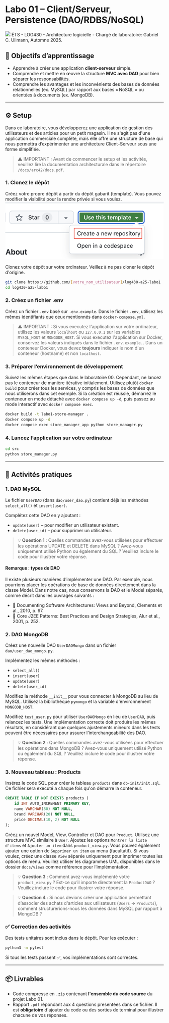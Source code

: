 # Labo 01 – Client/Serveur, Persistence (DAO/RDBS/NoSQL)
<img src="https://upload.wikimedia.org/wikipedia/commons/2/2a/Ets_quebec_logo.png" width="250">    
ÉTS - LOG430 - Architecture logicielle - Chargé de laboratoire: Gabriel C. Ullmann, Automne 2025.    

## 🎯 Objectifs d’apprentissage

- Apprendre à créer une application **client-serveur** simple.
- Comprendre et mettre en œuvre la structure **MVC avec DAO** pour bien séparer les responsabilités.
- Comprendre les avantages et les inconvénients des bases de données relationnelles (ex. MySQL) par rapport aux bases « NoSQL » ou orientées à documents (ex. MongoDB).

--- 

## ⚙️ Setup
Dans ce laboratoire, vous développerez une application de gestion des utilisateurs et des articles pour un petit magasin. Il ne s'agit pas d'une application commerciale complète, mais elle offre une structure de base qui nous permettra d’expérimenter une architecture Client–Serveur sous une forme simplifiée.

> ⚠️ IMPORTANT : Avant de commencer le setup et les activités, veuillez lire la documentation architecturale dans le répertoire `/docs/arc42/docs.pdf`.

### 1. Clonez le dépôt
Créez votre propre dépôt à partir du dépôt gabarit (template). Vous pouvez modifier la visibilité pour la rendre privée si vous voulez.
![image](./docs/readme_images/github_template_instr.png)

Clonez votre dépôt sur votre ordinateur. Veillez à ne pas cloner le dépôt d'origine.
```bash
git clone https://github.com/[votre_nom_utilisateur]/log430-a25-labo1
cd log430-a25-labo1
```

### 2. Créez un fichier .env
Créez un fichier `.env` basé sur `.env.example`. Dans le fichier `.env`, utilisez les mêmes identifiants que ceux mentionnés dans `docker-compose.yml`.

> ⚠️ IMPORTANT : Si vous executez l'application sur votre ordinateur, utilisez les valeurs `localhost` ou `127.0.0.1` sur les variables `MYSQL_HOST` et `MONGODB_HOST`. Si vous executez l'application sur Docker, conservez les valeurs indiqués dans le fichier `.env.example.`. Dans un conteneur Docker, vous devez **toujours** indiquer le nom d'un conteneur (hostname) et non `localhost`.

### 3. Préparer l’environnement de développement
Suivez les mêmes étapes que dans le laboratoire 00. Cependant, ne lancez pas le conteneur de manière itérative initialement. Utilisez plutôt `docker build` pour créer tous les services, y compris les bases de données que nous utiliserons dans cet exemple. Si la création est réussie, démarrez le conteneur en mode détaché avec `docker compose up -d`, puis passez au mode interactif avec `docker compose exec`.
```bash
docker build -t labo1-store-manager .
docker compose up -d
docker compose exec store_manager_app python store_manager.py
```

### 4. Lancez l’application sur votre ordinateur

```bash
cd src
python store_manager.py
```

---

## 🧪 Activités pratiques

### 1. DAO MySQL

Le fichier `UserDAO` (dans `dao/user_dao.py`) contient déjà les méthodes `select_all()` et `insert(user)`.

Complétez cette DAO en y ajoutant :
   - `update(user)` – pour modifier un utilisateur existant.
   - `delete(user_id)` – pour supprimer un utilisateur.

> 💡 **Question 1** : Quelles commandes avez-vous utilisées pour effectuer les opérations UPDATE et DELETE dans MySQL ? Avez-vous uniquement utilisé Python ou également du SQL ? Veuillez inclure le code pour illustrer votre réponse.

#### Remarque : types de DAO
Il existe plusieurs manières d’implémenter une DAO. Par exemple, nous pourrions placer les opérations de base de données directement dans la classe Model. Dans notre cas, nous conservons la DAO et le Model séparés, comme décrit dans les ouvrages suivants : 
- 📘 Documenting Software Architectures: Views and Beyond, Clements et al., 2010, p. 97.
- 📕 Core J2EE Patterns: Best Practices and Design Strategies, Alur et al., 2001, p. 252.

### 2. DAO MongoDB

Créez une nouvelle DAO `UserDAOMongo` dans un fichier `dao/user_dao_mongo.py`.

Implémentez les mêmes méthodes :
   - `select_all()`
   - `insert(user)`
   - `update(user)`
   - `delete(user_id)`

Modifiez la méthode `__init__` pour vous connecter à MongoDB au lieu de MySQL. Utilisez la bibliothéque `pymongo` et la variable d'environnement `MONGODB_HOST`.

Modifiez `test_user.py` pour utiliser `UserDAOMongo` en lieu de `UserDAO`, puis relancez les tests. Une implémentation correcte doit produire les mêmes résultats, en considérant que quelques ajustements mineurs dans les tests peuvent être nécessaires pour assurer l’interchangeabilité des DAO.

> 💡 **Question 2** : Quelles commandes avez-vous utilisées pour effectuer les opérations dans MongoDB ? Avez-vous uniquement utilisé Python ou également du SQL ? Veuillez inclure le code pour illustrer votre réponse.

### 3. Nouveau tableau : Products
Insérez le code SQL pour créer le tableau `products` dans `db-init/init.sql`. Ce fichier sera executé a chaque fois qu'on démarre la conteneur.
```sql
CREATE TABLE IF NOT EXISTS products (
    id INT AUTO_INCREMENT PRIMARY KEY,
    name VARCHAR(80) NOT NULL,
    brand VARCHAR(20) NOT NULL,
    price DECIMAL(10, 2) NOT NULL
);
```

Créez un nouvel Model, View, Controller et DAO pour `Product`. Utilisez une structure MVC similaire à `User`. Ajoutez les options `Montrer la liste d'items` et `Ajouter un item` dans `product_view.py`. Vous pouvez également ajouter une option de `Supprimer un item` au menu (facultatif). Si vous voulez, créez une classe `View` séparée uniquement pour imprimer toutes les options de menu. Veuillez utiliser les diagrammes UML disponibles dans le dossier `docs/views` comme référence pour l’implémentation.

> 💡 **Question 3** : Comment avez-vous implémenté votre `product_view.py` ? Est-ce qu’il importe directement la `ProductDAO` ? Veuillez inclure le code pour illustrer votre réponse.

> 💡 **Question 4** : Si nous devions créer une application permettant d’associer des achats d'articles aux utilisateurs (`Users` → `Products`), comment structurerions-nous les données dans MySQL par rapport à MongoDB ?


### ✅ Correction des activités

Des tests unitaires sont inclus dans le dépôt. Pour les exécuter :

```bash
python3 -m pytest
```

Si tous les tests passent ✅, vos implémentations sont correctes.

---

## 📦 Livrables

- Code compressé en `.zip` contenant **l'ensemble du code source** du projet Labo 01.
- Rapport `.pdf` répondant aux 4 questions presentées dans ce fichier. Il est **obligatoire** d'ajouter du code ou des sorties de terminal pour illustrer chacune de vos réponses.


